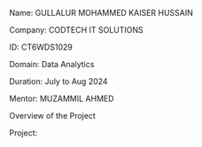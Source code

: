 Name: GULLALUR MOHAMMED KAISER HUSSAIN 

Company: CODTECH IT SOLUTIONS

ID: CT6WDS1029

Domain: Data Analytics

Duration: July to Aug 2024

Mentor: MUZAMMIL AHMED

Overview of the Project

Project:
